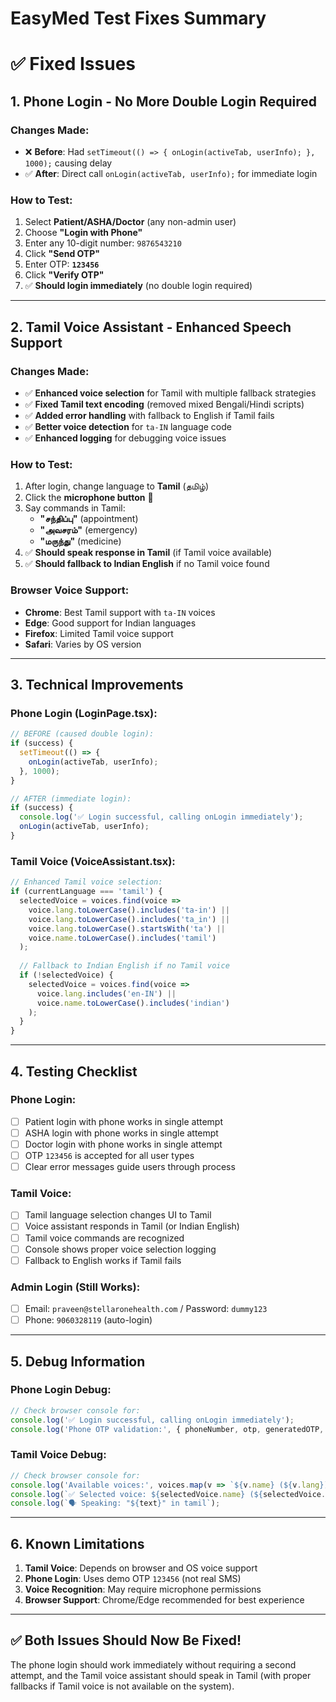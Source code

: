 # EasyMed Test Fixes Summary
# ✅ **Fixed Issues**

## 1. **Phone Login - No More Double Login Required**

### **Changes Made:**
- ❌ **Before**: Had `setTimeout(() => { onLogin(activeTab, userInfo); }, 1000);` causing delay
- ✅ **After**: Direct call `onLogin(activeTab, userInfo);` for immediate login

### **How to Test:**
1. Select **Patient/ASHA/Doctor** (any non-admin user)
2. Choose **"Login with Phone"**
3. Enter any 10-digit number: `9876543210`
4. Click **"Send OTP"**
5. Enter OTP: **`123456`**
6. Click **"Verify OTP"**
7. ✅ **Should login immediately** (no double login required)

---

## 2. **Tamil Voice Assistant - Enhanced Speech Support**

### **Changes Made:**
- ✅ **Enhanced voice selection** for Tamil with multiple fallback strategies
- ✅ **Fixed Tamil text encoding** (removed mixed Bengali/Hindi scripts)
- ✅ **Added error handling** with fallback to English if Tamil fails
- ✅ **Better voice detection** for `ta-IN` language code
- ✅ **Enhanced logging** for debugging voice issues

### **How to Test:**
1. After login, change language to **Tamil** (தமிழ்)
2. Click the **microphone button** 🎤
3. Say commands in Tamil:
   - **"சந்திப்பு"** (appointment)
   - **"அவசரம்"** (emergency)  
   - **"மருந்து"** (medicine)
4. ✅ **Should speak response in Tamil** (if Tamil voice available)
5. ✅ **Should fallback to Indian English** if no Tamil voice found

### **Browser Voice Support:**
- **Chrome**: Best Tamil support with `ta-IN` voices
- **Edge**: Good support for Indian languages
- **Firefox**: Limited Tamil voice support
- **Safari**: Varies by OS version

---

## 3. **Technical Improvements**

### **Phone Login (LoginPage.tsx):**
```typescript
// BEFORE (caused double login):
if (success) {
  setTimeout(() => {
    onLogin(activeTab, userInfo);
  }, 1000);
}

// AFTER (immediate login):
if (success) {
  console.log('✅ Login successful, calling onLogin immediately');
  onLogin(activeTab, userInfo);
}
```

### **Tamil Voice (VoiceAssistant.tsx):**
```typescript
// Enhanced Tamil voice selection:
if (currentLanguage === 'tamil') {
  selectedVoice = voices.find(voice => 
    voice.lang.toLowerCase().includes('ta-in') || 
    voice.lang.toLowerCase().includes('ta_in') ||
    voice.lang.toLowerCase().startsWith('ta') ||
    voice.name.toLowerCase().includes('tamil')
  );
  
  // Fallback to Indian English if no Tamil voice
  if (!selectedVoice) {
    selectedVoice = voices.find(voice => 
      voice.lang.includes('en-IN') || 
      voice.name.toLowerCase().includes('indian')
    );
  }
}
```

---

## 4. **Testing Checklist**

### **Phone Login:**
- [ ] Patient login with phone works in single attempt
- [ ] ASHA login with phone works in single attempt  
- [ ] Doctor login with phone works in single attempt
- [ ] OTP `123456` is accepted for all user types
- [ ] Clear error messages guide users through process

### **Tamil Voice:**
- [ ] Tamil language selection changes UI to Tamil
- [ ] Voice assistant responds in Tamil (or Indian English)
- [ ] Tamil voice commands are recognized
- [ ] Console shows proper voice selection logging
- [ ] Fallback to English works if Tamil fails

### **Admin Login (Still Works):**
- [ ] Email: `praveen@stellaronehealth.com` / Password: `dummy123`
- [ ] Phone: `9060328119` (auto-login)

---

## 5. **Debug Information**

### **Phone Login Debug:**
```javascript
// Check browser console for:
console.log('✅ Login successful, calling onLogin immediately');
console.log('Phone OTP validation:', { phoneNumber, otp, generatedOTP, showOTP });
```

### **Tamil Voice Debug:**
```javascript
// Check browser console for:
console.log('Available voices:', voices.map(v => `${v.name} (${v.lang})`));
console.log(`✅ Selected voice: ${selectedVoice.name} (${selectedVoice.lang}) for tamil`);
console.log(`🗣️ Speaking: "${text}" in tamil`);
```

---

## 6. **Known Limitations**

1. **Tamil Voice**: Depends on browser and OS voice support
2. **Phone Login**: Uses demo OTP `123456` (not real SMS)
3. **Voice Recognition**: May require microphone permissions
4. **Browser Support**: Chrome/Edge recommended for best experience

---

## ✅ **Both Issues Should Now Be Fixed!**

The phone login should work immediately without requiring a second attempt, and the Tamil voice assistant should speak in Tamil (with proper fallbacks if Tamil voice is not available on the system).
